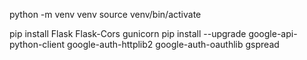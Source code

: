 python -m venv venv
source venv/bin/activate

pip install Flask Flask-Cors gunicorn
pip install --upgrade google-api-python-client google-auth-httplib2 google-auth-oauthlib gspread
